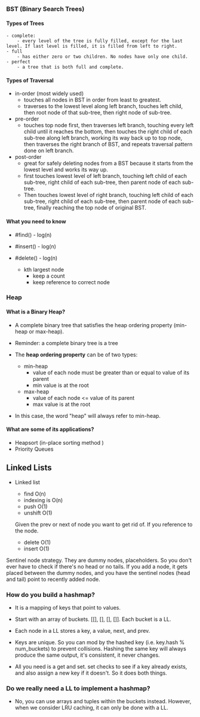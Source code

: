 ### BST (Binary Search Trees)

#### Types of Trees
    - complete:
        - every level of the tree is fully filled, except for the last level. If last level is filled, it is filled from left to right.
    - full
        - has either zero or two children. No nodes have only one child.
    - perfect
        - a tree that is both full and complete.

#### Types of Traversal
- in-order (most widely used)
    - touches all nodes in BST in order from least to greatest.
    - traverses to the lowest level along left branch, touches left child, then root node of that sub-tree, then right node of sub-tree.
- pre-order
    - touches top node first, then traverses left branch, touching every left child until it reaches the bottom, then touches the right child of each sub-tree along left branch, working its way back up to top node, then traverses the right branch of BST, and repeats traversal pattern done on left branch.
- post-order  
    - great for safely deleting nodes from a BST because it starts from the lowest level and works its way up.
    - first touches lowest level of left branch, touching left child of each sub-tree, right child of each sub-tree, then parent node of each sub-tree.
    - Then touches lowest level of right branch, touching left child of each sub-tree, right child of each sub-tree, then parent node of each sub-tree, finally reaching the top node of original BST.

#### What you need to know

- #find() - log(n)
- #insert() - log(n)
- #delete() - log(n)

    - kth largest node
        - keep a count
        - keep reference to correct node


### Heap
#### What is a Binary Heap?

- A complete binary tree that satisfies the heap ordering property (min-heap or max-heap).
- Reminder: a complete binary tree is a tree
- The **heap ordering property** can be of two types:
    - min-heap
        - value of each node must be greater than or equal to value of its parent
        - min value is at the root
    - max-heap  
        - value of each node <= value of its parent
        - max value is at the root

- In this case, the word "heap" will always refer to min-heap.


#### What are some of its applications?
- Heapsort (in-place sorting method )
- Priority Queues


## Linked Lists
- Linked list
    - find O(n)
    - indexing is O(n)
    - push O(1)
    - unshift O(1)

    Given the prev or next of node you want to get rid of. If you reference to the node.
    - delete O(1)
    - insert O(1)

Sentinel node strategy. They are dummy nodes, placeholders. So you don't ever have to check if there's no head or no tails. If you add a node, it gets placed between the dummy nodes, and you have the sentinel nodes (head and tail) point to recently added node.


### How do you build a hashmap?
- It is a mapping of keys that point to values.
- Start with an array of buckets. [[], [], [], []]. Each bucket is a LL.
- Each node in a LL stores a key, a value, next, and prev.
- Keys are unique. So you can mod by the hashed key (i.e. key.hash % num_buckets) to prevent collisions. Hashing the same key will always produce the same output, it's consistent, it never changes.

- All you need is a get and set. set checks to see if a key already exists, and also assign a new key if it doesn't. So it does both things.

### Do we really need a LL to implement a hashmap?
- No, you can use arrays and tuples within the buckets instead. However, when we consider LRU caching, it can only be done with a LL.
